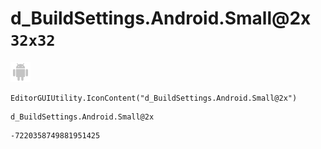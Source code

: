 # d_BuildSettings.Android.Small@2x `32x32`
<img src="/img/d_BuildSettings.Android.Small@2x.png" width=32 height=32>

``` CSharp
EditorGUIUtility.IconContent("d_BuildSettings.Android.Small@2x")
```
```
d_BuildSettings.Android.Small@2x
```
```
-7220358749881951425
```
